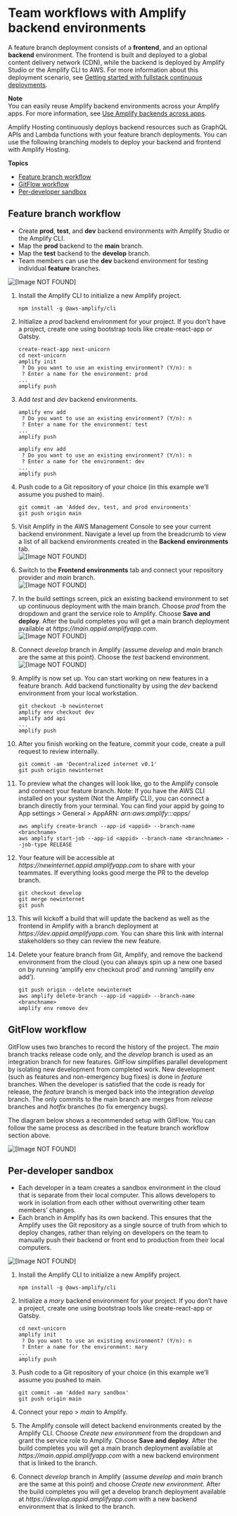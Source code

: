 # Team workflows with Amplify backend environments<a name="team-workflows-with-amplify-cli-backend-environments"></a>

A feature branch deployment consists of a **frontend**, and an optional **backend** environment\. The frontend is built and deployed to a global content delivery network \(CDN\), while the backend is deployed by Amplify Studio or the Amplify CLI to AWS\. For more information about this deployment scenario, see [Getting started with fullstack continuous deployments](deploy-backend.md)\.

**Note**  
You can easily reuse Amplify backend environments across your Amplify apps\. For more information, see [Use Amplify backends across apps](reuse-backends.md)\.

Amplify Hosting continuously deploys backend resources such as GraphQL APIs and Lambda functions with your feature branch deployments\. You can use the following branching models to deploy your backend and frontend with Amplify Hosting\.

**Topics**
+ [Feature branch workflow](#standard)
+ [GitFlow workflow](#gitflow)
+ [Per\-developer sandbox](#sandbox)

## Feature branch workflow<a name="standard"></a>
+ Create **prod**, **test**, and **dev** backend environments with Amplify Studio or the Amplify CLI\.
+ Map the **prod** backend to the **main** branch\. 
+ Map the **test** backend to the **develop** branch\.
+ Team members can use the **dev** backend environment for testing individual **feature** branches\.

![\[Image NOT FOUND\]](http://docs.aws.amazon.com/amplify/latest/userguide/images/FeatureBranchWorkflow.png)

1. Install the Amplify CLI to initialize a new Amplify project\.

   ```
   npm install -g @aws-amplify/cli
   ```

1. Initialize a *prod* backend environment for your project\. If you don’t have a project, create one using bootstrap tools like create\-react\-app or Gatsby\.

   ```
   create-react-app next-unicorn
   cd next-unicorn
   amplify init
    ? Do you want to use an existing environment? (Y/n): n
    ? Enter a name for the environment: prod
   ...
   amplify push
   ```

1. Add *test* and *dev* backend environments\.

   ```
   amplify env add
    ? Do you want to use an existing environment? (Y/n): n
    ? Enter a name for the environment: test
   ...
   amplify push
   
   amplify env add
    ? Do you want to use an existing environment? (Y/n): n
    ? Enter a name for the environment: dev
   ...
   amplify push
   ```

1. Push code to a Git repository of your choice \(in this example we’ll assume you pushed to main\)\.

   ```
   git commit -am 'Added dev, test, and prod environments'
   git push origin main
   ```

1. Visit Amplify in the AWS Management Console to see your current backend environment\. Navigate a level up from the breadcrumb to view a list of all backend environments created in the **Backend environments** tab\.  
![\[Image NOT FOUND\]](http://docs.aws.amazon.com/amplify/latest/userguide/images/reuse-backend-5.png)

1. Switch to the **Frontend environments** tab and connect your repository provider and *main* branch\.  
![\[Image NOT FOUND\]](http://docs.aws.amazon.com/amplify/latest/userguide/images/reuse-backend-6.png)

1. In the build settings screen, pick an existing backend environment to set up continuous deployment with the main branch\. Choose *prod* from the dropdown and grant the service role to Amplify\. Choose **Save and deploy**\. After the build completes you will get a main branch deployment available at *https://main\.appid\.amplifyapp\.com*\.  
![\[Image NOT FOUND\]](http://docs.aws.amazon.com/amplify/latest/userguide/images/reuse-backend-2.png)

1. Connect *develop* branch in Amplify \(assume *develop* and *main* branch are the same at this point\)\. Choose the *test* backend environment\.  
![\[Image NOT FOUND\]](http://docs.aws.amazon.com/amplify/latest/userguide/images/reuse-backend-4.png)

1. Amplify is now set up\. You can start working on new features in a feature branch\. Add backend functionality by using the *dev* backend environment from your local workstation\.

   ```
   git checkout -b newinternet
   amplify env checkout dev
   amplify add api
   ...
   amplify push
   ```

1. After you finish working on the feature, commit your code, create a pull request to review internally\.

   ```
   git commit -am 'Decentralized internet v0.1'
   git push origin newinternet
   ```

1. To preview what the changes will look like, go to the Amplify console and connect your feature branch\. Note: If you have the AWS CLI installed on your system \(Not the Amplify CLI\), you can connect a branch directly from your terminal\. You can find your appid by going to App settings > General > AppARN: *arn:aws:amplify:<region>:<region>:apps/<appid>* 

   ```
   aws amplify create-branch --app-id <appid> --branch-name <branchname>
   aws amplify start-job --app-id <appid> --branch-name <branchname> --job-type RELEASE
   ```

1. Your feature will be accessible at *https://newinternet\.appid\.amplifyapp\.com* to share with your teammates\. If everything looks good merge the PR to the develop branch\.

   ```
   git checkout develop
   git merge newinternet
   git push
   ```

1. This will kickoff a build that will update the backend as well as the frontend in Amplify with a branch deployment at *https://dev\.appid\.amplifyapp\.com*\. You can share this link with internal stakeholders so they can review the new feature\.

1. Delete your feature branch from Git, Amplify, and remove the backend environment from the cloud \(you can always spin up a new one based on by running ‘amplify env checkout prod’ and running ‘amplify env add’\)\.

   ```
   git push origin --delete newinternet
   aws amplify delete-branch --app-id <appid> --branch-name <branchname>
   amplify env remove dev
   ```

## GitFlow workflow<a name="gitflow"></a>

GitFlow uses two branches to record the history of the project\. The *main* branch tracks release code only, and the *develop* branch is used as an integration branch for new features\. GitFlow simplifies parallel development by isolating new development from completed work\. New development \(such as features and non\-emergency bug fixes\) is done in *feature* branches\. When the developer is satisfied that the code is ready for release, the *feature* branch is merged back into the integration *develop* branch\. The only commits to the main branch are merges from *release* branches and *hotfix* branches \(to fix emergency bugs\)\.

The diagram below shows a recommended setup with GitFlow\. You can follow the same process as described in the feature branch workflow section above\.

![\[Image NOT FOUND\]](http://docs.aws.amazon.com/amplify/latest/userguide/images/GitflowWorkflow.png)

## Per\-developer sandbox<a name="sandbox"></a>
+ Each developer in a team creates a sandbox environment in the cloud that is separate from their local computer\. This allows developers to work in isolation from each other without overwriting other team members’ changes\.
+ Each branch in Amplify has its own backend\. This ensures that the Amplify uses the Git repository as a single source of truth from which to deploy changes, rather than relying on developers on the team to manually push their backend or front end to production from their local computers\.

![\[Image NOT FOUND\]](http://docs.aws.amazon.com/amplify/latest/userguide/images/AmplifySandboxWorkflow.png)

1. Install the Amplify CLI to initialize a new Amplify project\.

   ```
   npm install -g @aws-amplify/cli
   ```

1. Initialize a *mary* backend environment for your project\. If you don’t have a project, create one using bootstrap tools like create\-react\-app or Gatsby\.

   ```
   cd next-unicorn
   amplify init
    ? Do you want to use an existing environment? (Y/n): n
    ? Enter a name for the environment: mary
   ...
   amplify push
   ```

1. Push code to a Git repository of your choice \(in this example we’ll assume you pushed to main\.

   ```
   git commit -am 'Added mary sandbox'
   git push origin main
   ```

1. Connect your repo > *main* to Amplify\.

1. The Amplify console will detect backend environments created by the Amplify CLI\. Choose *Create new environment* from the dropdown and grant the service role to Amplify\. Choose **Save and deploy**\. After the build completes you will get a main branch deployment available at *https://main\.appid\.amplifyapp\.com* with a new backend environment that is linked to the branch\.

1. Connect *develop* branch in Amplify \(assume *develop* and *main* branch are the same at this point\) and choose *Create new environment*\. After the build completes you will get a develop branch deployment available at *https://develop\.appid\.amplifyapp\.com* with a new backend environment that is linked to the branch\.